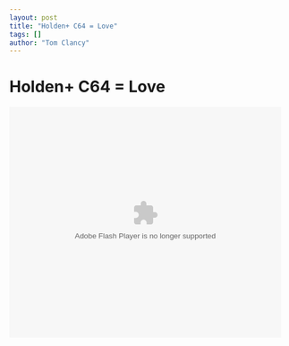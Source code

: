 ```yaml
---
layout: post
title: "Holden+ C64 = Love"
tags: []
author: "Tom Clancy"
---
```


# Holden+ C64 = Love

<embed src='http://www.brightcove.tv/playerswf' bgcolor='#FFFFFF' flashVars='initVideoId=1456277209&servicesURL=http://www.brightcove.tv&viewerSecureGatewayURL=https://www.brightcove.tv&cdnURL=http://admin.brightcove.com&autoStart=false' base='http://admin.brightcove.com' name='bcPlayer' width='486' height='412' allowFullScreen='true' allowScriptAccess='always' seamlesstabbing='false' type='application/x-shockwave-flash' swLiveConnect='true' pluginspage='http://www.macromedia.com/shockwave/download/index.cgi?P1_Prod_Version=ShockwaveFlash'></embed>
